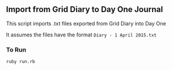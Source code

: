 ## Import from Grid Diary to Day One Journal

This script imports .txt files exported from Grid Diary into Day One

It assumes the files have the format `Diary - 1 April 2015.txt`

### To Run
```bash
ruby run.rb
```